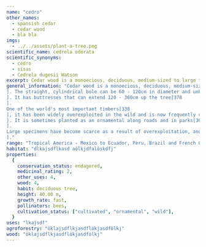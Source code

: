 ```yaml
---
name: "cedro"
other_names:
  - spansish cedar
  - cedar wood
  - bla bla
imgs:
  - ../../assets/plant-a-tree.png
scientific_name: cedrela odorata
scientific_synonyms:
  - cedro
  - sisas
  - Cedrela dugesii Watson
excerpt: Cedar wood is a monoecious, deciduous, medium-sized to large tree usually growing 30 -40 metres tall, exceptionally to 50 metres
general_information: "Cedar wood is a monoecious, deciduous, medium-sized to large tree usually growing 30 -40 metres tall, exceptionally to 50 metres[303
]. The straight, cylindrical bole can be 60 - 120cm in diameter and unbranched for 15 - 24 metres[378
]. It has buttresses that can extend 120 - 360cm up the tree[378
].
One of the world's most important timbers[338
], it has been widely overexploited in the wild and is now frequently cultivated as a plantation tree for its valuable timber, especially in the Americas and Africa[303
]. It is sometimes planted as an ornamental along roads and in parks[303
].
Large specimens have become scarce as a result of overexploitation, and therefore the tree has been listed as 'Endangered' in the IUCN Red List of Threatened Species(2009)[338
]."
range: "Tropical America - Mexico to Ecuador, Peru, Brazil and French Guyana and the Caribbean."
habitat: "dlkajsdflkasd aölkjdfalöskdfj"
properties:
  {
    conservation_status: endagered,
    medicinal_rating: 2,
    other_uses: 4,
    wood: 4,
    habit: deciduous tree,
    height: 40.00 m,
    growth_rate: fast,
    pollinators: bees,
    cultivation_status: ["cultivated", "ornamental", "wild"],
  }
uses: "lkajsdf"
agroforestry: "öklajsdflkjasdflökjasdfölkj"
wood: "öklajsdflkjasdflökjasdfölkj"
---
```

